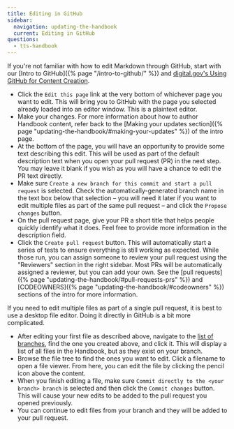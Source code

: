 ```yaml
---
title: Editing in GitHub
sidebar:
  navigation: updating-the-handbook
  current: Editing in GitHub
questions:
  - tts-handbook
---
```


If you're not familiar with how to edit Markdown through GitHub, start with our
[Intro to GitHub]({% page "/intro-to-github/" %}) and
[digital.gov's Using GitHub for Content Creation](https://digital.gov/resources/an-introduction-github/).

- Click the `Edit this page` link at the very bottom of whichever page you want
  to edit. This will bring you to GitHub with the page you selected already
  loaded into an editor window. This is a plaintext editor.
- Make your changes. For more information about how to author Handbook content,
  refer back to the [Making your updates section]({% page
  "updating-the-handbook/#making-your-updates" %}) of the intro page.
- At the bottom of the page, you will have an opportunity to provide some text
  describing this edit. This will be used as part of the default description
  text when you open your pull request (PR) in the next step. You may leave it
  blank if you wish as you will have a chance to edit the PR text directly.
- Make sure `Create a new branch for this commit and start a pull request` is
  selected. Check the automatically-generated branch name in the text box below
  that selection – you will need it later if you want to edit multiple files as
  part of the same pull request – and click the `Propose changes` button.
- On the pull request page, give your PR a short title that helps people quickly
  identify what it does. Feel free to provide more information in the
  description field.
- Click the `Create pull request` button. This will automatically start a series
  of tests to ensure everything is still working as expected. While those run,
  you can assign someone to review your pull request using the "Reviewers"
  section in the right sidebar. Most PRs will be automatically assigned a
  reviewer, but you can add your own. See the [pull
  requests]({% page "updating-the-handbook/#pull-requests-prs" %}) and
  [CODEOWNERS]({% page "updating-the-handbook/#codeowners" %}) sections of the
  intro for more information.

If you need to edit multiple files as part of a single pull request, it is best
to use a desktop file editor. Doing it directly in GitHub is a bit more
complicated.

- After editing your first file as described above, navigate to the
  [list of branches](https://github.com/GSA-TTS/handbook/branches), find the one you
  created above, and click it. This will display a list of all files in the
  Handbook, but as they exist on your branch.
- Browse the file tree to find the ones you want to edit. Click a filename to
  open a file viewer. From here, you can edit the file by clicking the pencil
  icon above the content.
- When you finish editing a file, make sure
  `Commit directly to the <your branch> branch` is selected and then click the
  `Commit changes` button. This will cause your new edits to be added to the
  pull request you opened previously.
- You can continue to edit files from your branch and they will be added to your
  pull request.
